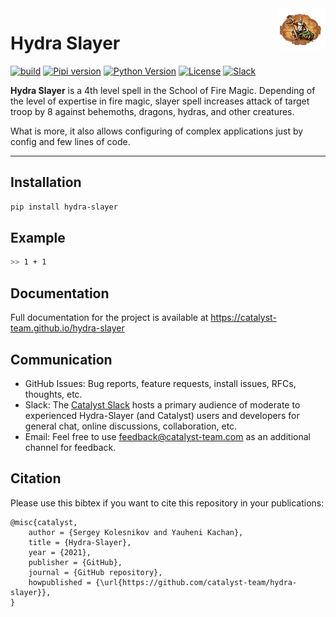 <img src="docs/_static/slayer.png" align="right">

# Hydra Slayer

[![build](https://github.com/catalyst-team/hydra-slayer/actions/workflows/build.yml/badge.svg)](https://github.com/catalyst-team/hydra-slayer/actions/workflows/build.yml)
[![Pipi version](https://img.shields.io/pypi/v/hydra-slayer)](https://pypi.org/project/hydra-slayer/)
[![Python Version](https://img.shields.io/pypi/pyversions/hydra-slayer)](https://pypi.org/project/hydra-slayer/)
[![License](https://img.shields.io/github/license/catalyst-team/hydra-slayer)](LICENSE)
[![Slack](https://img.shields.io/badge/slack-join_chat-brightgreen.svg)](https://join.slack.com/t/catalyst-team-core/shared_invite/zt-d9miirnn-z86oKDzFMKlMG4fgFdZafw)

**Hydra Slayer** is a 4th level spell in the School of Fire Magic.
Depending of the level of expertise in fire magic,
slayer spell increases attack of target troop by 8 against
behemoths, dragons, hydras, and other creatures.

What is more, it also allows configuring of complex applications just by config and few lines of code.

---

## Installation
```sh
pip install hydra-slayer
```

## Example
```sh
>> 1 + 1
```

## Documentation
Full documentation for the project is available at https://catalyst-team.github.io/hydra-slayer

## Communication
- GitHub Issues: Bug reports, feature requests, install issues, RFCs, thoughts, etc.
- Slack: The [Catalyst Slack](https://join.slack.com/t/catalyst-team-core/shared_invite/zt-d9miirnn-z86oKDzFMKlMG4fgFdZafw) hosts a primary audience of moderate to experienced Hydra-Slayer (and Catalyst) users and developers for general chat, online discussions, collaboration, etc.
- Email: Feel free to use [feedback@catalyst-team.com](mailto:feedback@catalyst-team.com) as an additional channel for feedback.

## Citation
Please use this bibtex if you want to cite this repository in your publications:

    @misc{catalyst,
        author = {Sergey Kolesnikov and Yauheni Kachan},
        title = {Hydra-Slayer},
        year = {2021},
        publisher = {GitHub},
        journal = {GitHub repository},
        howpublished = {\url{https://github.com/catalyst-team/hydra-slayer}},
    }
